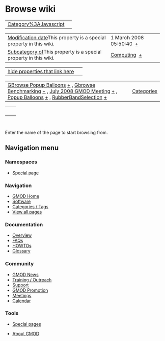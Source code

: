 



<span id="top"></span>




# <span dir="auto">Browse wiki</span>






|  |  |
|----|----|
| [Category%3AJavascript](/wiki/Category%3AJavascript "Category%3AJavascript") |  |

|  |  |
|----|----|
| <span class="smw-highlighter" data-type="1" state="inline" data-title="Property"><span class="smwbuiltin">[Modification date](/wiki/Property:Modification_date "Property:Modification date")</span><span class="smwttcontent">This property is a special property in this wiki.</span></span> | <span class="smwb-value">1 March 2008 05:50:40  <span class="smwsearch">[+](/wiki/Special%3ASearchByProperty/Modification-20date/1-20March-202008-2005:50:40 "Special%3ASearchByProperty/Modification-20date/1-20March-202008-2005:50:40")</span></span> |
| <span class="smw-highlighter" data-type="1" state="inline" data-title="Property"><span class="smwbuiltin">[Subcategory of](/wiki/Property:Subcategory_of "Property:Subcategory of")</span><span class="smwttcontent">This property is a special property in this wiki.</span></span> | <span class="smwb-value">[Computing](/wiki/Category%3AComputing "Category%3AComputing")  <span class="smwsearch">[+](/wiki/Special%3ASearchByProperty/Subcategory-20of/Computing "Special%3ASearchByProperty/Subcategory-20of/Computing")</span></span> |

<span id="smw_browse_incoming"></span>

|  |  |
|----|----|
| [hide properties that link here](/mediawiki/index.php?title=Special:Browse&offset=0&dir=out&article=Category%3AJavascript)  |  |

|  |  |
|----|----|
| <span class="smwb-ivalue">[GBrowse Popup Balloons](/wiki/GBrowse_Popup_Balloons "GBrowse Popup Balloons") <span class="smwbrowse">[+](/wiki/Special%3ABrowse/GBrowse-20Popup-20Balloons "Special%3ABrowse/GBrowse-20Popup-20Balloons")</span></span> , <span class="smwb-ivalue">[Gbrowse Benchmarking](/wiki/Gbrowse_Benchmarking "Gbrowse Benchmarking") <span class="smwbrowse">[+](/wiki/Special%3ABrowse/Gbrowse-20Benchmarking "Special%3ABrowse/Gbrowse-20Benchmarking")</span></span> , <span class="smwb-ivalue">[July 2008 GMOD Meeting](/wiki/July_2008_GMOD_Meeting "July 2008 GMOD Meeting") <span class="smwbrowse">[+](/wiki/Special%3ABrowse/July-202008-20GMOD-20Meeting "Special%3ABrowse/July-202008-20GMOD-20Meeting")</span></span> , <span class="smwb-ivalue">[Popup Balloons](/wiki/Popup_Balloons "Popup Balloons") <span class="smwbrowse">[+](/wiki/Special%3ABrowse/Popup-20Balloons "Special%3ABrowse/Popup-20Balloons")</span></span> , <span class="smwb-ivalue">[RubberBandSelection](/wiki/RubberBandSelection "RubberBandSelection") <span class="smwbrowse">[+](/wiki/Special%3ABrowse/RubberBandSelection "Special%3ABrowse/RubberBandSelection")</span></span> | [Categories](/wiki/Special%3ACategories "Special%3ACategories") |

|     |     |
|-----|-----|
|     |     |

 

Enter the name of the page to start browsing from.  








## Navigation menu



### Namespaces

- <span id="ca-nstab-special">[Special
  page](/wiki/Special%3ABrowse/Category%3AJavascript "This is a special page, you cannot edit the page itself")</span>






### Navigation



- <span id="n-GMOD-Home">[GMOD Home](/wiki/Main_Page)</span>
- <span id="n-Software">[Software](/wiki/GMOD_Components)</span>
- <span id="n-Categories-.2F-Tags">[Categories /
  Tags](/wiki/Categories)</span>
- <span id="n-View-all-pages">[View all
  pages](/wiki/Special:AllPages)</span>




### Documentation



- <span id="n-Overview">[Overview](/wiki/Overview)</span>
- <span id="n-FAQs">[FAQs](/wiki/Category%3AFAQ)</span>
- <span id="n-HOWTOs">[HOWTOs](/wiki/Category%3AHOWTO)</span>
- <span id="n-Glossary">[Glossary](/wiki/Glossary)</span>




### Community



- <span id="n-GMOD-News">[GMOD News](/wiki/GMOD_News)</span>
- <span id="n-Training-.2F-Outreach">[Training /
  Outreach](/wiki/Training_and_Outreach)</span>
- <span id="n-Support">[Support](/wiki/Support)</span>
- <span id="n-GMOD-Promotion">[GMOD
  Promotion](/wiki/GMOD_Promotion)</span>
- <span id="n-Meetings">[Meetings](/wiki/Meetings)</span>
- <span id="n-Calendar">[Calendar](/wiki/Calendar)</span>




### Tools



- <span id="t-specialpages"><a href="/wiki/Special%3ASpecialPages" accesskey="q"
  title="A list of all special pages [q]">Special pages</a></span>






- <span id="footer-places-about">[About
  GMOD](/wiki/GMOD%3AAbout "GMOD%3AAbout")</span>

<!-- -->





